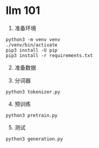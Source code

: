 # llm 101


1. 准备环境
```shell
python3 -m venv venv
./venv/bin/activate
pip3 install -U pip
pip3 install -r requirements.txt
```

2. 准备数据

3. 分词器
```shell
python3 tokenizer.py
```

4. 预训练
```shell
python3 pretrain.py
```


5. 测试
```shell
python3 generation.py
```
